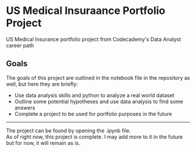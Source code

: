 # US Medical Insuraance Portfolio Project
US Medical Insurance portfolio project from Codecademy's Data Analyst career path
## Goals
The goals of this project are outlined in the notebook file in the repository as well, but here they are briefly:
* Use data analysis skills and python to analyze a real world dataset
* Outline some potential hypotheses and use data analysis to find some answers
* Complete a project to be used for portfolio purposes in the future
***
The project can be found by opening the .ipynb file.  
As of right now, this project is complete. I may add more to it in the future but for now, it will remain as is.
